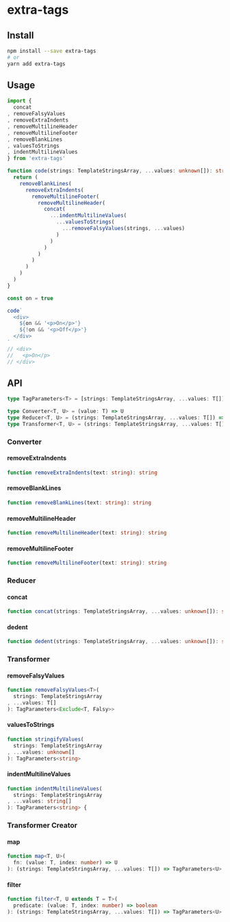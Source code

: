 # extra-tags

## Install

```sh
npm install --save extra-tags
# or
yarn add extra-tags
```

## Usage

```ts
import {
  concat
, removeFalsyValues
, removeExtraIndents
, removeMultilineHeader
, removeMultilineFooter
, removeBlankLines
, valuesToStrings
, indentMultilineValues
} from 'extra-tags'

function code(strings: TemplateStringsArray, ...values: unknown[]): string {
  return (
    removeBlankLines(
      removeExtraIndents(
        removeMultilineFooter(
          removeMultilineHeader(
            concat(
              ...indentMultilineValues(
                ...valuesToStrings(
                  ...removeFalsyValues(strings, ...values)
                )
              )
            )
          )
        )
      )
    )
  )
}

const on = true

code`
  <div>
    ${on && '<p>On</p>'}
    ${!on && '<p>Off</p>'}
  </div>
`
// <div>
//   <p>On</p>
// </div>
```

## API

```ts
type TagParameters<T> = [strings: TemplateStringsArray, ...values: T[]]

type Converter<T, U> = (value: T) => U
type Reducer<T, U> = (strings: TemplateStringsArray, ...values: T[]) => U
type Transformer<T, U> = (strings: TemplateStringsArray, ...values: T[]) => TagParameters<U>
```

### Converter

#### removeExtraIndents

```ts
function removeExtraIndents(text: string): string
```

#### removeBlankLines

```ts
function removeBlankLines(text: string): string
```

#### removeMultilineHeader

```ts
function removeMultilineHeader(text: string): string
```

#### removeMultilineFooter

```ts
function removeMultilineFooter(text: string): string
```

### Reducer

#### concat

```ts
function concat(strings: TemplateStringsArray, ...values: unknown[]): string
```

#### dedent

```ts
function dedent(strings: TemplateStringsArray, ...values: unknown[]): string
```

### Transformer

#### removeFalsyValues

```ts
function removeFalsyValues<T>(
  strings: TemplateStringsArray
, ...values: T[]
): TagParameters<Exclude<T, Falsy>>
```

#### valuesToStrings

```ts
function stringifyValues(
  strings: TemplateStringsArray
, ...values: unknown[]
): TagParameters<string>
```

#### indentMultilineValues

```ts
function indentMultilineValues(
  strings: TemplateStringsArray
, ...values: string[]
): TagParameters<string> {
```

### Transformer Creator

#### map

```ts
function map<T, U>(
  fn: (value: T, index: number) => U
): (strings: TemplateStringsArray, ...values: T[]) => TagParameters<U>
```

#### filter

```ts
function filter<T, U extends T = T>(
  predicate: (value: T, index: number) => boolean
): (strings: TemplateStringsArray, ...values: T[]) => TagParameters<U>
```
